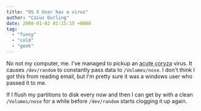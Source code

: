 ```yaml
---
title: "OS X User has a virus"
author: "Caius Durling"
date: 2008-01-02 01:15:15 +0000
tag:
  - "funny"
  - "cold"
  - "geek"
---
```


No not my computer, me.  I've managed to pickup an <acronym title="Common Cold">acute coryza</acronym> virus.  It causes `/dev/random` to constantly pass data to `/Volumes/nose`.  I don't think I got this from reading email, but I'm pretty sure it was a windows user who passed it to me.

If I flush my partitions to disk every now and then I can get by with a clean `/Volumes/nose` for a while before `/dev/random` starts clogging it up again.
